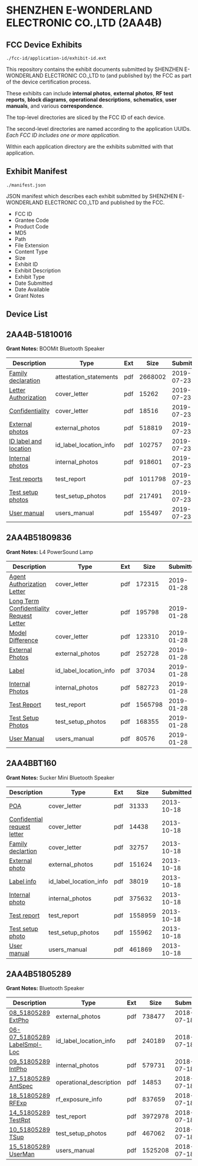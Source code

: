 # SHENZHEN E-WONDERLAND ELECTRONIC CO.,LTD (2AA4B)
## FCC Device Exhibits

```
./fcc-id/application-id/exhibit-id.ext
```

This repository contains the exhibit documents submitted by SHENZHEN E-WONDERLAND ELECTRONIC CO.,LTD to (and published by) the FCC as part of the device certification process.

These exhibits can include **internal photos**, **external photos**, **RF test reports**, **block diagrams**, **operational descriptions**, **schematics**, **user manuals**, and various **correspondence**.

The top-level directories are sliced by the FCC ID of each device.

The second-level directories are named according to the application UUIDs. *Each FCC ID includes one or more application.*

Within each application directory are the exhibits submitted with that application. 

## Exhibit Manifest

```
./manifest.json
```

JSON manifest which describes each exhibit submitted by SHENZHEN E-WONDERLAND ELECTRONIC CO.,LTD and published by the FCC.

- FCC ID
- Grantee Code
- Product Code
- MD5
- Path
- File Extension
- Content Type
- Size
- Exhibit ID
- Exhibit Description
- Exhibit Type
- Date Submitted
- Date Available
- Grant Notes

## Device List
## 2AA4B-51810016
**Grant Notes:** BOOMit Bluetooth Speaker

| Description | Type | Ext | Size | Submitted | Available |
| ----------- | ---- | --- | ---- | --------- | --------- |
| [Family declaration](2AA4B-51810016/ecd5088d8161a12a95e6c2ba95e73f54/4367025.pdf) | attestation_statements | pdf | 2668002 | 2019-07-23 | 2019-07-24 |
| [Letter Authorization](2AA4B-51810016/ecd5088d8161a12a95e6c2ba95e73f54/4367014.pdf) | cover_letter | pdf | 15262 | 2019-07-23 | 2019-07-24 |
| [Confidentiality](2AA4B-51810016/ecd5088d8161a12a95e6c2ba95e73f54/4367015.pdf) | cover_letter | pdf | 18516 | 2019-07-23 | 2019-07-24 |
| [External photos](2AA4B-51810016/ecd5088d8161a12a95e6c2ba95e73f54/4367016.pdf) | external_photos | pdf | 518819 | 2019-07-23 | 2019-07-24 |
| [ID label and location](2AA4B-51810016/ecd5088d8161a12a95e6c2ba95e73f54/4367018.pdf) | id_label_location_info | pdf | 102757 | 2019-07-23 | 2019-07-24 |
| [Internal photos](2AA4B-51810016/ecd5088d8161a12a95e6c2ba95e73f54/4367017.pdf) | internal_photos | pdf | 918601 | 2019-07-23 | 2019-07-24 |
| [Test reports](2AA4B-51810016/ecd5088d8161a12a95e6c2ba95e73f54/4367022.pdf) | test_report | pdf | 1011798 | 2019-07-23 | 2019-07-24 |
| [Test setup photos](2AA4B-51810016/ecd5088d8161a12a95e6c2ba95e73f54/4367023.pdf) | test_setup_photos | pdf | 217491 | 2019-07-23 | 2019-07-24 |
| [User manual](2AA4B-51810016/ecd5088d8161a12a95e6c2ba95e73f54/4367024.pdf) | users_manual | pdf | 155497 | 2019-07-23 | 2019-07-24 |
## 2AA4B51809836
**Grant Notes:** L4 PowerSound Lamp

| Description | Type | Ext | Size | Submitted | Available |
| ----------- | ---- | --- | ---- | --------- | --------- |
| [Agent Authorization Letter](2AA4B51809836/208ed8670c39c3236c21bce83fcd1292/4147591.pdf) | cover_letter | pdf | 172315 | 2019-01-28 | 2019-01-28 |
| [Long Term Confidentiality Request Letter](2AA4B51809836/208ed8670c39c3236c21bce83fcd1292/4147596.pdf) | cover_letter | pdf | 195798 | 2019-01-28 | 2019-01-28 |
| [Model Difference](2AA4B51809836/208ed8670c39c3236c21bce83fcd1292/4147597.pdf) | cover_letter | pdf | 123310 | 2019-01-28 | 2019-01-28 |
| [External Photos](2AA4B51809836/208ed8670c39c3236c21bce83fcd1292/4147593.pdf) | external_photos | pdf | 252728 | 2019-01-28 | 2019-01-28 |
| [Label](2AA4B51809836/208ed8670c39c3236c21bce83fcd1292/4147595.pdf) | id_label_location_info | pdf | 37034 | 2019-01-28 | 2019-01-28 |
| [Internal Photos](2AA4B51809836/208ed8670c39c3236c21bce83fcd1292/4147594.pdf) | internal_photos | pdf | 582723 | 2019-01-28 | 2019-01-28 |
| [Test Report](2AA4B51809836/208ed8670c39c3236c21bce83fcd1292/4147600.pdf) | test_report | pdf | 1565798 | 2019-01-28 | 2019-01-28 |
| [Test Setup Photos](2AA4B51809836/208ed8670c39c3236c21bce83fcd1292/4147601.pdf) | test_setup_photos | pdf | 168355 | 2019-01-28 | 2019-01-28 |
| [User Manual](2AA4B51809836/208ed8670c39c3236c21bce83fcd1292/4147602.pdf) | users_manual | pdf | 80576 | 2019-01-28 | 2019-01-28 |
## 2AA4BBT160
**Grant Notes:** Sucker Mini Bluetooth Speaker

| Description | Type | Ext | Size | Submitted | Available |
| ----------- | ---- | --- | ---- | --------- | --------- |
| [POA](2AA4BBT160/31003da1b0c61949a57a066276a02344/2095013.pdf) | cover_letter | pdf | 31333 | 2013-10-18 | 2013-10-18 |
| [Confidential request letter](2AA4BBT160/31003da1b0c61949a57a066276a02344/2095014.pdf) | cover_letter | pdf | 14438 | 2013-10-18 | 2013-10-18 |
| [Family declartion](2AA4BBT160/31003da1b0c61949a57a066276a02344/2095015.pdf) | cover_letter | pdf | 32757 | 2013-10-18 | 2013-10-18 |
| [External photo](2AA4BBT160/31003da1b0c61949a57a066276a02344/2095021.pdf) | external_photos | pdf | 151624 | 2013-10-18 | 2013-10-18 |
| [Label info](2AA4BBT160/31003da1b0c61949a57a066276a02344/2095023.pdf) | id_label_location_info | pdf | 38019 | 2013-10-18 | 2013-10-18 |
| [Internal photo](2AA4BBT160/31003da1b0c61949a57a066276a02344/2095022.pdf) | internal_photos | pdf | 375632 | 2013-10-18 | 2013-10-18 |
| [Test report](2AA4BBT160/31003da1b0c61949a57a066276a02344/2095020.pdf) | test_report | pdf | 1558959 | 2013-10-18 | 2013-10-18 |
| [Test setup photo](2AA4BBT160/31003da1b0c61949a57a066276a02344/2095019.pdf) | test_setup_photos | pdf | 155962 | 2013-10-18 | 2013-10-18 |
| [User manual](2AA4BBT160/31003da1b0c61949a57a066276a02344/2095024.pdf) | users_manual | pdf | 461869 | 2013-10-18 | 2013-10-18 |
## 2AA4B51805289
**Grant Notes:** Bluetooth Speaker

| Description | Type | Ext | Size | Submitted | Available |
| ----------- | ---- | --- | ---- | --------- | --------- |
| [08_51805289 ExtPho](2AA4B51805289/ef13f2de6978b7c95d68a5e581ea836e/3928319.pdf) | external_photos | pdf | 738477 | 2018-07-18 | 2018-07-18 |
| [06-07_51805289 LabelSmpl-Loc](2AA4B51805289/ef13f2de6978b7c95d68a5e581ea836e/3928318.pdf) | id_label_location_info | pdf | 240189 | 2018-07-18 | 2018-07-18 |
| [09_51805289 IntPho](2AA4B51805289/ef13f2de6978b7c95d68a5e581ea836e/3928320.pdf) | internal_photos | pdf | 579731 | 2018-07-18 | 2018-07-18 |
| [17_51805289 AntSpec](2AA4B51805289/ef13f2de6978b7c95d68a5e581ea836e/3928327.pdf) | operational_description | pdf | 14853 | 2018-07-18 | 2018-07-18 |
| [18_51805289 RFExp](2AA4B51805289/ef13f2de6978b7c95d68a5e581ea836e/3928328.pdf) | rf_exposure_info | pdf | 837659 | 2018-07-18 | 2018-07-18 |
| [14_51805289 TestRpt](2AA4B51805289/ef13f2de6978b7c95d68a5e581ea836e/3928325.pdf) | test_report | pdf | 3972978 | 2018-07-18 | 2018-07-18 |
| [10_51805289 TSup](2AA4B51805289/ef13f2de6978b7c95d68a5e581ea836e/3928321.pdf) | test_setup_photos | pdf | 467062 | 2018-07-18 | 2018-07-18 |
| [15_51805289 UserMan](2AA4B51805289/ef13f2de6978b7c95d68a5e581ea836e/3928326.pdf) | users_manual | pdf | 1525208 | 2018-07-18 | 2018-07-18 |
